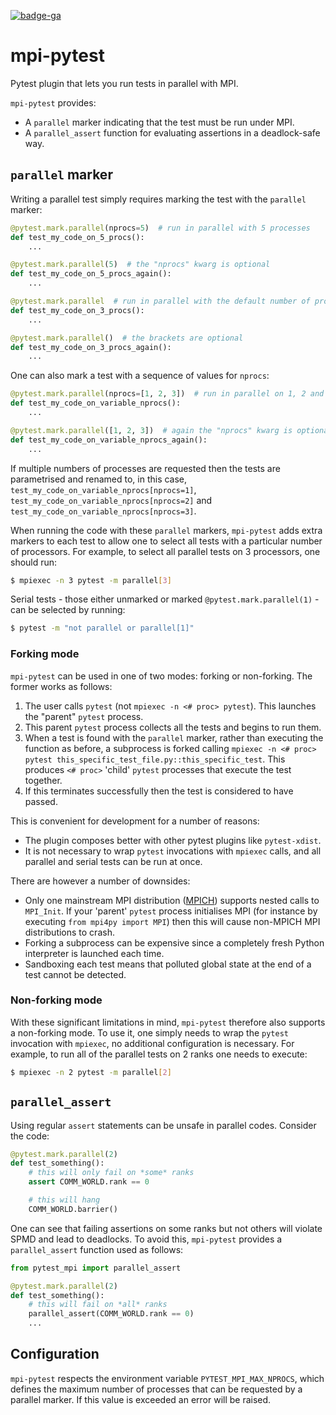 [![badge-ga](https://github.com/firedrakeproject/mpi-pytest/actions/workflows/ci_pipeline.yml/badge.svg?branch=master)](https://github.com/firedrakeproject/mpi-pytest/actions/workflows/ci_pipeline.yml)

# mpi-pytest

Pytest plugin that lets you run tests in parallel with MPI.

`mpi-pytest` provides:

* A `parallel` marker indicating that the test must be run under MPI.
* A `parallel_assert` function for evaluating assertions in a deadlock-safe way.

## `parallel` marker

Writing a parallel test simply requires marking the test with the `parallel` marker:

```py
@pytest.mark.parallel(nprocs=5)  # run in parallel with 5 processes
def test_my_code_on_5_procs():
    ...

@pytest.mark.parallel(5)  # the "nprocs" kwarg is optional
def test_my_code_on_5_procs_again():
    ...

@pytest.mark.parallel  # run in parallel with the default number of processes (3)
def test_my_code_on_3_procs():
    ...

@pytest.mark.parallel()  # the brackets are optional
def test_my_code_on_3_procs_again():
    ...
```

One can also mark a test with a sequence of values for `nprocs`:

```py
@pytest.mark.parallel(nprocs=[1, 2, 3])  # run in parallel on 1, 2 and 3 processes
def test_my_code_on_variable_nprocs():
    ...

@pytest.mark.parallel([1, 2, 3])  # again the "nprocs" kwarg is optional
def test_my_code_on_variable_nprocs_again():
    ...
```

If multiple numbers of processes are requested then the tests are parametrised
and renamed to, in this case, `test_my_code_on_variable_nprocs[nprocs=1]`,
`test_my_code_on_variable_nprocs[nprocs=2]` and
`test_my_code_on_variable_nprocs[nprocs=3]`.

When running the code with these `parallel` markers, `mpi-pytest` adds extra markers
to each test to allow one to select all tests with a particular number of processors.
For example, to select all parallel tests on 3 processors, one should run:

```bash
$ mpiexec -n 3 pytest -m parallel[3]
```

Serial tests - those either unmarked or marked `@pytest.mark.parallel(1)` - can
be selected by running:

```bash
$ pytest -m "not parallel or parallel[1]"
```

### Forking mode

`mpi-pytest` can be used in one of two modes: forking or non-forking. The former
works as follows:

1. The user calls `pytest` (not `mpiexec -n <# proc> pytest`). This launches
   the "parent" `pytest` process.
2. This parent `pytest` process collects all the tests and begins to run them.
3. When a test is found with the `parallel` marker, rather than executing the
   function as before, a subprocess is forked calling
   `mpiexec -n <# proc> pytest this_specific_test_file.py::this_specific_test`.
   This produces `<# proc>` 'child' `pytest` processes that execute the
   test together.
4. If this terminates successfully then the test is considered to have passed.

This is convenient for development for a number of reasons:

* The plugin composes better with other pytest plugins like `pytest-xdist`.
* It is not necessary to wrap `pytest` invocations with `mpiexec` calls, and
  all parallel and serial tests can be run at once.

There are however a number of downsides:

* Only one mainstream MPI distribution ([MPICH](https://www.mpich.org/)) supports
  nested calls to `MPI_Init`. If your 'parent' `pytest` process initialises MPI
  (for instance by executing `from mpi4py import MPI`) then this will cause non-MPICH
  MPI distributions to crash.
* Forking a subprocess can be expensive since a completely fresh Python interpreter
  is launched each time.
* Sandboxing each test means that polluted global state at the end of a test cannot
  be detected.

### Non-forking mode

With these significant limitations in mind, `mpi-pytest` therefore also supports
a non-forking mode. To use it, one simply needs to wrap the `pytest` invocation
with `mpiexec`, no additional configuration is necessary. For example, to run
all of the parallel tests on 2 ranks one needs to execute:

```bash
$ mpiexec -n 2 pytest -m parallel[2]
```

## `parallel_assert`

Using regular `assert` statements can be unsafe in parallel codes. Consider the
code:

```py
@pytest.mark.parallel(2)
def test_something():
    # this will only fail on *some* ranks
    assert COMM_WORLD.rank == 0

    # this will hang
    COMM_WORLD.barrier()
```

One can see that failing assertions on some ranks but not others will violate SPMD
and lead to deadlocks. To avoid this, `mpi-pytest` provides a `parallel_assert`
function used as follows:

```py
from pytest_mpi import parallel_assert

@pytest.mark.parallel(2)
def test_something():
    # this will fail on *all* ranks
    parallel_assert(COMM_WORLD.rank == 0)
    ...
```

## Configuration

`mpi-pytest` respects the environment variable `PYTEST_MPI_MAX_NPROCS`, which defines
the maximum number of processes that can be requested by a parallel marker. If this
value is exceeded an error will be raised.
